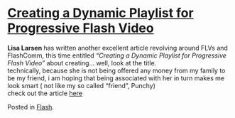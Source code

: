 # [Creating a Dynamic Playlist for Progressive Flash Video](http://custardbelly.com/blog/2005/06/28/6/)

**Lisa Larsen** has written another excellent article revolving around FLVs and FlashComm, this time entitled _“Creating a Dynamic Playlist for Progressive Flash Video”_ about creating… well, look at the title.  
technically, because she is not being offered any money from my family to be my friend, i am hoping that being associated with her in turn makes me look smart ( not like my so called “friend”, Punchy)  
check out the article [here](http://www.macromedia.com/devnet/mx/flash/articles/prog_download.html)

Posted in [Flash](http://custardbelly.com/blog/category/flash/).

